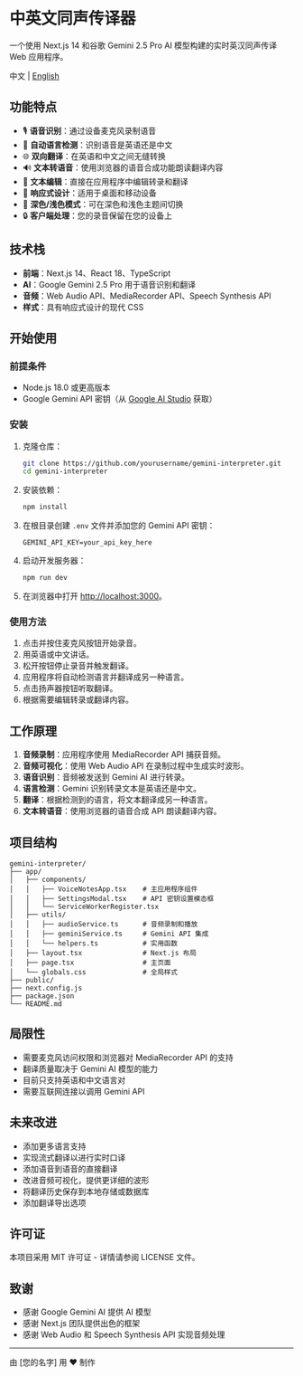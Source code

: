 # 中英文同声传译器

一个使用 Next.js 14 和谷歌 Gemini 2.5 Pro AI 模型构建的实时英汉同声传译 Web 应用程序。

中文 | [English](README.md)

## 功能特点

- 🎙️ **语音识别**：通过设备麦克风录制语音
- 🔄 **自动语言检测**：识别语音是英语还是中文
- 🌐 **双向翻译**：在英语和中文之间无缝转换
- 🔊 **文本转语音**：使用浏览器的语音合成功能朗读翻译内容
- 📝 **文本编辑**：直接在应用程序中编辑转录和翻译
- 📱 **响应式设计**：适用于桌面和移动设备
- 🌙 **深色/浅色模式**：可在深色和浅色主题间切换
- 🔒 **客户端处理**：您的录音保留在您的设备上

## 技术栈

- **前端**：Next.js 14、React 18、TypeScript
- **AI**：Google Gemini 2.5 Pro 用于语音识别和翻译
- **音频**：Web Audio API、MediaRecorder API、Speech Synthesis API
- **样式**：具有响应式设计的现代 CSS

## 开始使用

### 前提条件

- Node.js 18.0 或更高版本
- Google Gemini API 密钥（从 [Google AI Studio](https://aistudio.google.com/) 获取）

### 安装

1. 克隆仓库：
   ```bash
   git clone https://github.com/yourusername/gemini-interpreter.git
   cd gemini-interpreter
   ```

2. 安装依赖：
   ```bash
   npm install
   ```

3. 在根目录创建 `.env` 文件并添加您的 Gemini API 密钥：
   ```
   GEMINI_API_KEY=your_api_key_here
   ```

4. 启动开发服务器：
   ```bash
   npm run dev
   ```

5. 在浏览器中打开 [http://localhost:3000](http://localhost:3000)。

### 使用方法

1. 点击并按住麦克风按钮开始录音。
2. 用英语或中文讲话。
3. 松开按钮停止录音并触发翻译。
4. 应用程序将自动检测语言并翻译成另一种语言。
5. 点击扬声器按钮听取翻译。
6. 根据需要编辑转录或翻译内容。

## 工作原理

1. **音频录制**：应用程序使用 MediaRecorder API 捕获音频。
2. **音频可视化**：使用 Web Audio API 在录制过程中生成实时波形。
3. **语音识别**：音频被发送到 Gemini AI 进行转录。
4. **语言检测**：Gemini 识别转录文本是英语还是中文。
5. **翻译**：根据检测到的语言，将文本翻译成另一种语言。
6. **文本转语音**：使用浏览器的语音合成 API 朗读翻译内容。

## 项目结构

```
gemini-interpreter/
├── app/
│   ├── components/
│   │   ├── VoiceNotesApp.tsx    # 主应用程序组件
│   │   ├── SettingsModal.tsx    # API 密钥设置模态框
│   │   └── ServiceWorkerRegister.tsx
│   ├── utils/
│   │   ├── audioService.ts      # 音频录制和播放
│   │   ├── geminiService.ts     # Gemini API 集成
│   │   └── helpers.ts           # 实用函数
│   ├── layout.tsx               # Next.js 布局
│   ├── page.tsx                 # 主页面
│   └── globals.css              # 全局样式
├── public/
├── next.config.js
├── package.json
└── README.md
```

## 局限性

- 需要麦克风访问权限和浏览器对 MediaRecorder API 的支持
- 翻译质量取决于 Gemini AI 模型的能力
- 目前只支持英语和中文语言对
- 需要互联网连接以调用 Gemini API

## 未来改进

- 添加更多语言支持
- 实现流式翻译以进行实时口译
- 添加语音到语音的直接翻译
- 改进音频可视化，提供更详细的波形
- 将翻译历史保存到本地存储或数据库
- 添加翻译导出选项

## 许可证

本项目采用 MIT 许可证 - 详情请参阅 LICENSE 文件。

## 致谢

- 感谢 Google Gemini AI 提供 AI 模型
- 感谢 Next.js 团队提供出色的框架
- 感谢 Web Audio 和 Speech Synthesis API 实现音频处理

---

由 [您的名字] 用 ❤️ 制作 